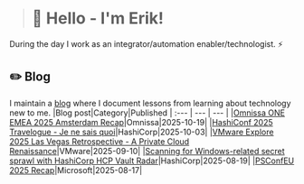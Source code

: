 > # 👾 Hello - I'm Erik!
During the day I work as an integrator/automation enabler/technologist. ⚡
## ✏️ Blog
I maintain a [blog](https://blog.graa.dev) where I document lessons from learning about technology new to me.
|Blog post|Category|Published
| :--- | --- | --- |
|[Omnissa ONE EMEA 2025 Amsterdam Recap](https://blog.graa.dev/OmnissaONE-2025)|Omnissa|2025-10-19|
|[HashiConf 2025 Travelogue - Je ne sais quoi](https://blog.graa.dev/HashiConf2025-Recap)|HashiCorp|2025-10-03|
|[VMware Explore 2025 Las Vegas Retrospective - A Private Cloud Renaissance](https://blog.graa.dev/Explore2025-Recap)|VMware|2025-09-10|
|[Scanning for Windows-related secret sprawl with HashiCorp HCP Vault Radar](https://blog.graa.dev/VaultRadar-Windows)|HashiCorp|2025-08-19|
|[PSConfEU 2025 Recap](https://blog.graa.dev/PSConfEU2025-Impressions)|Microsoft|2025-08-17|
